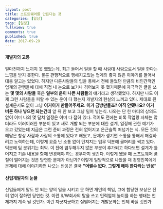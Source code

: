 ```yaml
---
layout: post
title: 소프트웨어를 만든다는 것
categories: [일상]
tags: [일정]
fullview: true
comments: true
published: true
date: 2017-09-28
---
```

#### 개발자의 고통
얼마전까지 느끼지 못 했었는데, 최근 들어서 일을 할 때 사람대 사람으로서 일을 한다는 느낌을 받지 못한다. 물론 관행적으로 행해지고있는 업계의 좋지 않은 이야기를 들어서 대충 알고는 있었다. 하지만 다른사람들의 입을 통해서 전해 들었던 만큼의 비인간적인 업계의 관행들에 대해 직접 내 눈으로 보거나 겪어보지 못 했기때문에 자극적인 글을 쓰는 **몇 몇의 사람들** 혹은 **일부의 운이 나쁜 사람들**의 얘기라고 생각했었다. 하지만 나도 이제 그런 사람들을 피할 수 있는 운이 다 했는지 개발자의 현실의 느끼고 있다. 제대로 된 설계문서도 없이 그냥 **이거이거 만들어주세요. 이거 금방만들죠? 아직 안됐나요? 이거 버튼 하나 넣으면 되는건데** 앞 뒤 안 보고 그냥 밀어 넣는식. 나와는 단 한 마디의 상의도 없이 이미 나의 몇 달치 일정은 이미 다 잡혀 있다. 적어도 전에는 비록 작업량 자체는 많더라도 이러이러한 부분이 있고 새로 개발 되는 부분에 대한 설계, 일정에 관한 얘기가 오고 갔었는데 지금은 그런 준비 과정은 전혀 없어지고 은근슬쩍 떠넘기는 식. 모든 것의 해답은 항상 사람과 사람의 소통에 있다고 배웠고, 문제가 생기면 소통을 통해서 해결하려고 노력하는데, 이렇게 요즘 난 소통 없이 던져지는 업무 덕분에 골머리를 썩고 있다. 덕분에 팀 분위기는 최악. 이 전에 염두해두지 않은 부분이 추가되고 하다보면 설계가 틀어지고 기존 내용을 함께 변경해야 하는 경우까지 생긴다. 이렇게 됐을 때 소프트웨어 품질이 떨어지는 것은 당연한 문제가 아닌가? 이렇게 일방적으로 나왔을 때 경영진쪽에게 문제에 대해 이야기하면 나오는 반응은 결국 **"어쩔수 없다. 그렇게 해야 한다라는 반응"**

#### 신입개발자의 눈물
신입들에게 말도 안 되는 양의 일을 시키고 못 하면 개인의 책임, 그에 합당한 보상은 전혀 없이 잘하면 당연한 것. 이런 S/W회사의 탈을 쓰고 인력업체 놀이를 하는 행태는 언제까지 계속 될 것인가. 이런 지긋지긋하고 질떨어지는 개발문화는 언제 바뀔 것인가
